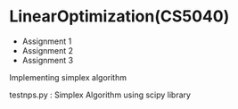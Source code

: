 # LinearOptimization(CS5040)
- Assignment 1
- Assignment 2
- Assignment 3 

Implementing simplex algorithm

testnps.py : Simplex Algorithm using scipy library

